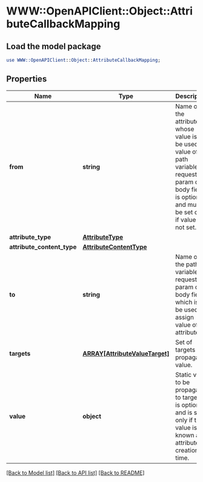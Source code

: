 # WWW::OpenAPIClient::Object::AttributeCallbackMapping

## Load the model package
```perl
use WWW::OpenAPIClient::Object::AttributeCallbackMapping;
```

## Properties
Name | Type | Description | Notes
------------ | ------------- | ------------- | -------------
**from** | **string** | Name of the attribute whose value is to be used as value of path variable or request param or body field.It is optional and must be set only if value is not set. | [optional] 
**attribute_type** | [**AttributeType**](AttributeType.md) |  | [optional] 
**attribute_content_type** | [**AttributeContentType**](AttributeContentType.md) |  | [optional] 
**to** | **string** | Name of the path variable or request param or body field which is to be used to assign value of attribute | 
**targets** | [**ARRAY[AttributeValueTarget]**](AttributeValueTarget.md) | Set of targets for propagating value. | 
**value** | **object** | Static value to be propagated to targets. It is optional and is set only if the value is known at attribute creation time. | [optional] 

[[Back to Model list]](../README.md#documentation-for-models) [[Back to API list]](../README.md#documentation-for-api-endpoints) [[Back to README]](../README.md)


